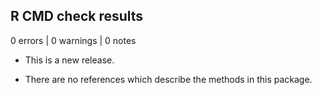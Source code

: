 ## R CMD check results

0 errors | 0 warnings | 0 notes

* This is a new release.

* There are no references which describe the methods in this package.
